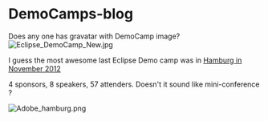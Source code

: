 DemoCamps-blog
==============

Does any one has gravatar with DemoCamp image?
![Eclipse_DemoCamp_New.jpg](http://wiki.eclipse.org/images/b/b7/Eclipse_DemoCamp_New.jpg)

I guess the most awesome last Eclipse Demo camp was
in [Hamburg in November 2012](http://wiki.eclipse.org/Eclipse_DemoCamps_November_2012/Hamburg)

4 sponsors, 8 speakers, 57 attenders. Doesn't it sound like mini-conference ?


![Adobe_hamburg.png](http://wiki.eclipse.org/images/5/51/Adobe_hamburg.png)
